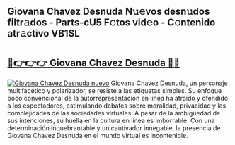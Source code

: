 ## Giovana Chavez Desnuda N𝚞𝚎vos desn𝚞dos filtr𝚊dos - Parts-cU5 F𝚘tos vid𝚎o - C𝚘ntenido atr𝚊ctivo VB1SL

# <h2><a href="http://mb0zgf.tromn.icu/?c=Giovana+Chavez+Desnuda">🔗👉👉👉 Giovana Chavez Desnuda 🔗🔗</a></h2>

[![Giovana Chavez Desnuda nuevo](https://i.imgur.com/pEAQMta.gif)](http://mb0zgf.tromn.icu/?c=Giovana+Chavez+Desnuda)
Giovana Chavez Desnuda, un personaje multifacético y polarizador, se resiste a las etiquetas simples. Su enfoque poco convencional de la autorrepresentación en línea ha atraído y ofendido a los espectadores, estimulando debates sobre moralidad, privacidad y las complejidades de las sociedades virtuales. A pesar de la ambigüedad de sus intenciones, su huella en la cultura en línea es imborrable. Con una determinación inquebrantable y un cautivador innegable, la presencia de Giovana Chavez Desnuda en el mundo virtual es incontenible.
